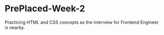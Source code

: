 # PrePlaced-Week-2

Practicing HTML and CSS concepts as the interview for Frontend Engineer is nearby.

